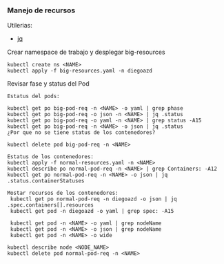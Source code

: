 ### Manejo de recursos  
Utilerias:  
- [jq](https://stedolan.github.io/jq/download/)  

Crear namespace de trabajo y desplegar big-resources
```
kubectl create ns <NAME>
kubectl apply -f big-resources.yaml -n diegoazd
```  

Revisar fase y status del Pod  

```
Estatus del pods:

kubectl get po big-pod-req -n <NAME> -o yaml | grep phase
kubectl get po big-pod-req -o json -n <NAME> | jq .status
kubectl get po big-pod-req -o yaml -n <NAME> | grep status -A15
kubectl get po big-pod-req -n <NAME> -o json | jq .status
¿Por que no se tiene status de los contenedores?

kubectl delete pod big-pod-req -n <NAME>

Estatus de los contenedores:
kubectl apply -f normal-resources.yaml -n <NAME>
kubectl describe po normal-pod-req -n <NAME> | grep Containers: -A12
kubectl get po normal-pod-req -n <NAME> -o json | jq .status.containerStatuses

Mostar recursos de los contenedores:
 kubectl get po normal-pod-req -n diegoazd -o json | jq .spec.containers[].resources
 kubectl get pod -n diegoazd -o yaml | grep spec: -A15

 kubectl get pod -n <NAME> -o yaml | grep nodeName
 kubectl get pod -n <NAME> -o json | grep nodeName
 kubectl get pod -n <NAME> -o wide

kubectl describe node <NODE_NAME>
kubectl delete pod normal-pod-req -n <NAME>
```

